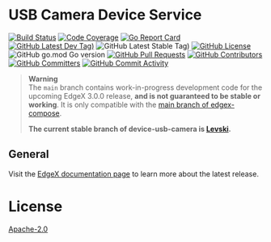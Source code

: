 # USB Camera Device Service
[![Build Status](https://jenkins.edgexfoundry.org/view/EdgeX%20Foundry%20Project/job/edgexfoundry/job/device-usb-camera/job/main/badge/icon)](https://jenkins.edgexfoundry.org/view/EdgeX%20Foundry%20Project/job/edgexfoundry/job/device-usb-camera/job/main/) [![Code Coverage](https://codecov.io/gh/edgexfoundry/device-usb-camera/branch/main/graph/badge.svg?token=K4V4LAJYYW)](https://codecov.io/gh/edgexfoundry/device-usb-camera) [![Go Report Card](https://goreportcard.com/badge/github.com/edgexfoundry/device-usb-camera)](https://goreportcard.com/report/github.com/edgexfoundry/device-usb-camera) [![GitHub Latest Dev Tag)](https://img.shields.io/github/v/tag/edgexfoundry/device-usb-camera?include_prereleases&sort=semver&label=latest-dev)](https://github.com/edgexfoundry/device-usb-camera/tags) ![GitHub Latest Stable Tag)](https://img.shields.io/github/v/tag/edgexfoundry/device-usb-camera?sort=semver&label=latest-stable) [![GitHub License](https://img.shields.io/github/license/edgexfoundry/device-usb-camera)](https://choosealicense.com/licenses/apache-2.0/) ![GitHub go.mod Go version](https://img.shields.io/github/go-mod/go-version/edgexfoundry/device-usb-camera) [![GitHub Pull Requests](https://img.shields.io/github/issues-pr-raw/edgexfoundry/device-usb-camera)](https://github.com/edgexfoundry/device-usb-camera/pulls) [![GitHub Contributors](https://img.shields.io/github/contributors/edgexfoundry/device-usb-camera)](https://github.com/edgexfoundry/device-usb-camera/contributors) [![GitHub Committers](https://img.shields.io/badge/team-committers-green)](https://github.com/orgs/edgexfoundry/teams/device-usb-camera-committers/members) [![GitHub Commit Activity](https://img.shields.io/github/commit-activity/m/edgexfoundry/device-usb-camera)](https://github.com/edgexfoundry/device-usb-camera/commits)


> **Warning**  
> The `main` branch contains work-in-progress development code for the upcoming EdgeX 3.0.0 release, **and is not guaranteed to be stable or working**. It is only compatible with the [main branch of edgex-compose](https://github.com/edgexfoundry/edgex-compose).
>
> **The current stable branch of device-usb-camera is [Levski](https://github.com/edgexfoundry/device-usb-camera/tree/levski).**

## General
Visit the [EdgeX documentation page](https://docs.edgexfoundry.org/3.0/microservices/device/supported/device-usb-camera/General/) to learn more about the latest release.

# License
[Apache-2.0](LICENSE)
